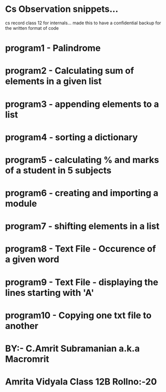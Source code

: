 # Cs Observation snippets... 

cs record class 12 for internals... made this to have a confidential backup for the written format of code

# program1   - Palindrome
# program2   - Calculating sum of elements in a given list
# program3   - appending elements to a list
# program4   - sorting a dictionary
# program5   - calculating % and marks of a student in 5 subjects
# program6   - creating and importing a module
# program7   - shifting elements in a list
# program8   - Text File - Occurence of a given word
# program9   - Text File - displaying the lines starting with 'A'
# program10  - Copying one txt file to another


# BY:- C.Amrit Subramanian a.k.a Macromrit
# Amrita Vidyala Class 12B Rollno:-20
